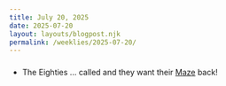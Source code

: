 ```yaml
---
title: July 20, 2025
date: 2025-07-20
layout: layouts/blogpost.njk
permalink: /weeklies/2025-07-20/
---
```


### 
* <span meta="2025-07-15T01:44">The Eighties</span> ... called and they want their [Maze](https://htmlmaze.com/) back!

